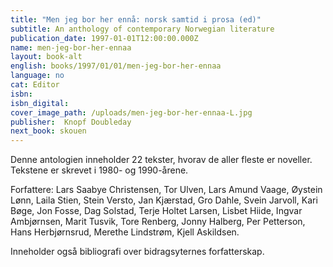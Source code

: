 ```yaml
---
title: "Men jeg bor her ennå: norsk samtid i prosa (ed)"
subtitle: An anthology of contemporary Norwegian literature
publication_date: 1997-01-01T12:00:00.000Z
name: men-jeg-bor-her-ennaa
layout: book-alt
english: books/1997/01/01/men-jeg-bor-her-ennaa
language: no
cat: Editor
isbn:
isbn_digital:
cover_image_path: /uploads/men-jeg-bor-her-ennaa-L.jpg
publisher:  Knopf Doubleday
next_book: skouen
---
```

Denne antologien inneholder 22 tekster, hvorav de aller fleste er noveller. Tekstene er skrevet i 1980- og 1990-årene.

Forfattere: Lars Saabye Christensen, Tor Ulven, Lars Amund Vaage, Øystein Lønn, Laila Stien, Stein Versto, Jan Kjærstad, Gro Dahle, Svein Jarvoll, Kari Bøge, Jon Fosse, Dag Solstad, Terje Holtet Larsen, Lisbet Hiide, Ingvar Ambjørnsen, Marit Tusvik, Tore Renberg, Jonny Halberg, Per Petterson, Hans Herbjørnsrud, Merethe Lindstrøm, Kjell Askildsen.

Inneholder også bibliografi over bidragsyternes forfatterskap.
